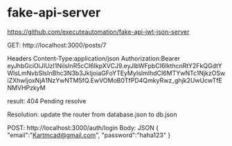 # fake-api-server

https://github.com/executeautomation/fake-api-jwt-json-server

GET: http://localhost:3000/posts/7

Headers 
Content-Type:application/json
Authorization:Bearer eyJhbGciOiJIUzI1NiIsInR5cCI6IkpXVCJ9.eyJlbWFpbCI6IkthcnRtY2FkQGdtYWlsLmNvbSIsInBhc3N3b3JkIjoiaGFoYTEyMyIsImlhdCI6MTYwNTc1NjkzOSwiZXhwIjoxNjA1NzYwNTM5fQ.EwVOMoB0TfPD4QmkyRwz_ghjk2UwUcwTfENMVHPzkyM

result: 404
Pending resolve

Resolution: update the router from database.json to db.json

POST: http://localhost:3000/auth/login
Body: JSON
{
    "email":"Kartmcad@gmail.com",
    "password":"haha123"
}
